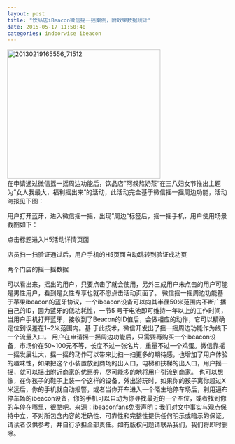 ```yaml
---
layout: post
title: "饮品店iBeacon微信摇一摇案例，附效果数据统计"
date: 2015-05-17 11:50:40
categories: indoorwise ibeacon
---
```

<div class="asb asb-post asb-post-01"></div>
 
<article class="article-content"><a href="http://www.ibeaconworld.cn/wp-content/uploads/2015/05/20130219165556_71512.jpg"><img alt="20130219165556_71512" class="alignnone size-full wp-image-3194" height="295" src="http://www.ibeaconworld.cn/wp-content/uploads/2015/05/20130219165556_71512.jpg" width="350"/></a></article>


<article class="article-content">在申请通过微信摇一摇周边功能后，饮品店”阿叔熬奶茶“在三八妇女节推出主题为”女人我最大，福利摇出来“的活动，此活动完全基于微信摇一摇周边功能，活动海报见下图：

用户打开蓝牙，进入微信摇一摇，出现”周边“标签后，摇一摇手机，用户使用场景截图如下：

点击标题进入H5活动详情页面

店员扫一扫验证通过后，用户手机的H5页面自动跳转到验证成功页

两个门店的摇一摇数据

可以看出来，摇出的用户，只要点击了就会使用，另外三成用户未点击的用户可能是男性用户，看到是女性专享也就不愿点击活动页面了。
微信摇一摇周边功能基于苹果ibeacon的蓝牙协议，一个ibeacon设备可以向其半径50米范围内不断广播自己的ID，因为蓝牙的低功耗性，一节5 号干电池即可维持一年以上的工作时间，当用户手机打开蓝牙，接收到了Beacon的ID值后，会做相应的动作，它可以精确定位到误差在1~2米范围内。基 于此技术，微信开发出了摇一摇周边功能作为线下一个流量入口。
用户在申请摇一摇周边功能后，只需要再购买一个ibeacon设备，市场价在50~100元不等，长度不过一张名片，重量不过一个鸡蛋。微信靠摇一摇发展壮大，摇一摇的动作可以带来比扫一扫更多的期待感，也增加了用户体验的趣味性，如果把这个小装置放到商场的出入口，电梯和扶梯的出入口，用户摇一摇，就可以摇出附近商家的优惠券，尽可能多的地将用户引流到商家。
也可以想像，在你孩子的鞋子上装一个这样的设备，外出游玩时，如果你的孩子离你超过X米远后，你的手机就自动报警，或者当你开车进入一个陌生地停车场后，利用遍布停车场的ibeacon设备，你的手机可以自动为你寻找最近的一个空位，或者找到你的车停在哪里，很酷吧。来源：ibeaconfans免责声明：我们对文中事实与观点保持中立，不对所包含内容的准确性、可靠性和完整性提供任何明示或暗示的保证。请读者仅供参考，并自行承担全部责任。如有版权问题请联系我们，我们将即时删除。 
</article>